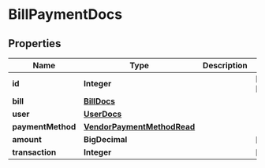 

# BillPaymentDocs


## Properties

| Name | Type | Description | Notes |
|------------ | ------------- | ------------- | -------------|
|**id** | **Integer** |  |  [optional] [readonly] |
|**bill** | [**BillDocs**](BillDocs.md) |  |  |
|**user** | [**UserDocs**](UserDocs.md) |  |  |
|**paymentMethod** | [**VendorPaymentMethodRead**](VendorPaymentMethodRead.md) |  |  |
|**amount** | **BigDecimal** |  |  [optional] |
|**transaction** | **Integer** |  |  [optional] |



